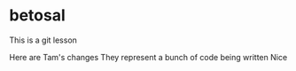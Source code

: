 # betosal

This is a git lesson

Here are Tam's changes
They represent a bunch of code being written
Nice
